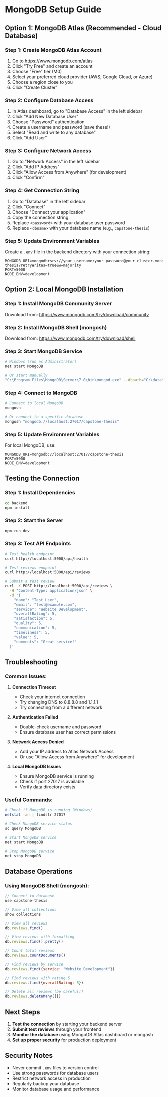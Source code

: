 # MongoDB Setup Guide

## Option 1: MongoDB Atlas (Recommended - Cloud Database)

### Step 1: Create MongoDB Atlas Account
1. Go to https://www.mongodb.com/atlas
2. Click "Try Free" and create an account
3. Choose "Free" tier (M0)
4. Select your preferred cloud provider (AWS, Google Cloud, or Azure)
5. Choose a region close to you
6. Click "Create Cluster"

### Step 2: Configure Database Access
1. In Atlas dashboard, go to "Database Access" in the left sidebar
2. Click "Add New Database User"
3. Choose "Password" authentication
4. Create a username and password (save these!)
5. Select "Read and write to any database"
6. Click "Add User"

### Step 3: Configure Network Access
1. Go to "Network Access" in the left sidebar
2. Click "Add IP Address"
3. Click "Allow Access from Anywhere" (for development)
4. Click "Confirm"

### Step 4: Get Connection String
1. Go to "Database" in the left sidebar
2. Click "Connect"
3. Choose "Connect your application"
4. Copy the connection string
5. Replace `<password>` with your database user password
6. Replace `<dbname>` with your database name (e.g., `capstone-thesis`)

### Step 5: Update Environment Variables
Create a `.env` file in the backend directory with your connection string:

```env
MONGODB_URI=mongodb+srv://your_username:your_password@your_cluster.mongodb.net/capstone-thesis?retryWrites=true&w=majority
PORT=5000
NODE_ENV=development
```

## Option 2: Local MongoDB Installation

### Step 1: Install MongoDB Community Server
Download from: https://www.mongodb.com/try/download/community

### Step 2: Install MongoDB Shell (mongosh)
Download from: https://www.mongodb.com/try/download/shell

### Step 3: Start MongoDB Service
```bash
# Windows (run as Administrator)
net start MongoDB

# Or start manually
"C:\Program Files\MongoDB\Server\7.0\bin\mongod.exe" --dbpath="C:\data\db"
```

### Step 4: Connect to MongoDB
```bash
# Connect to local MongoDB
mongosh

# Or connect to a specific database
mongosh "mongodb://localhost:27017/capstone-thesis"
```

### Step 5: Update Environment Variables
For local MongoDB, use:
```env
MONGODB_URI=mongodb://localhost:27017/capstone-thesis
PORT=5000
NODE_ENV=development
```

## Testing the Connection

### Step 1: Install Dependencies
```bash
cd backend
npm install
```

### Step 2: Start the Server
```bash
npm run dev
```

### Step 3: Test API Endpoints
```bash
# Test health endpoint
curl http://localhost:5000/api/health

# Test reviews endpoint
curl http://localhost:5000/api/reviews

# Submit a test review
curl -X POST http://localhost:5000/api/reviews \
  -H "Content-Type: application/json" \
  -d '{
    "name": "Test User",
    "email": "test@example.com",
    "service": "Website Development",
    "overallRating": 5,
    "satisfaction": 5,
    "quality": 5,
    "communication": 5,
    "timeliness": 5,
    "value": 5,
    "comments": "Great service!"
  }'
```

## Troubleshooting

### Common Issues:

1. **Connection Timeout**
   - Check your internet connection
   - Try changing DNS to 8.8.8.8 and 1.1.1.1
   - Try connecting from a different network

2. **Authentication Failed**
   - Double-check username and password
   - Ensure database user has correct permissions

3. **Network Access Denied**
   - Add your IP address to Atlas Network Access
   - Or use "Allow Access from Anywhere" for development

4. **Local MongoDB Issues**
   - Ensure MongoDB service is running
   - Check if port 27017 is available
   - Verify data directory exists

### Useful Commands:

```bash
# Check if MongoDB is running (Windows)
netstat -an | findstr 27017

# Check MongoDB service status
sc query MongoDB

# Start MongoDB service
net start MongoDB

# Stop MongoDB service
net stop MongoDB
```

## Database Operations

### Using MongoDB Shell (mongosh):

```javascript
// Connect to database
use capstone-thesis

// View all collections
show collections

// View all reviews
db.reviews.find()

// View reviews with formatting
db.reviews.find().pretty()

// Count total reviews
db.reviews.countDocuments()

// Find reviews by service
db.reviews.find({service: "Website Development"})

// Find reviews with rating 5
db.reviews.find({overallRating: 5})

// Delete all reviews (be careful!)
db.reviews.deleteMany({})
```

## Next Steps

1. **Test the connection** by starting your backend server
2. **Submit test reviews** through your frontend
3. **Monitor the database** using MongoDB Atlas dashboard or mongosh
4. **Set up proper security** for production deployment

## Security Notes

- Never commit `.env` files to version control
- Use strong passwords for database users
- Restrict network access in production
- Regularly backup your database
- Monitor database usage and performance 